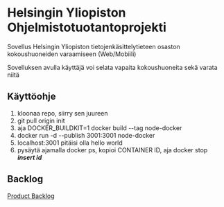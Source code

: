 # Helsingin Yliopiston Ohjelmistotuotantoprojekti 

Sovellus Helsingin Yliopiston tietojenkäsittelytieteen osaston kokoushuoneiden varaamiseen (Web/Mobiili)

Sovelluksen avulla käyttäjä voi selata vapaita kokoushuoneita sekä varata niitä 

## Käyttöohje

1. kloonaa repo, siirry sen juureen
2. git pull origin init
3. aja DOCKER_BUILDKIT=1 docker build --tag node-docker
4. docker run -d --publish 3001:3001 node-docker
5. localhost:3001 pitäisi olla hello world
6. pysäytä ajamalla docker ps, kopioi CONTAINER ID, aja docker stop ***insert id***

## Backlog

[Product Backlog](https://docs.google.com/spreadsheets/d/1FGeKQlvT8PPFWxfDfxmccjPt_a6O4TcFm0E6Ge-Brv8/edit#gid=0)

